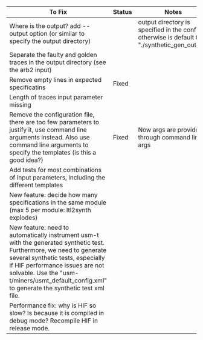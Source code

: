 | To Fix | Status | Notes |
|---|---|---|
| Where is the output? add --output option (or similar to specify the output directory) |  | output directory is specified in the config, otherwise is default to "./synthetic_gen_output" |
| Separate the faulty and golden traces in the output directory (see the arb2 input) |  |  |
| Remove empty lines in expected specificatins | Fixed |  |
| Length of traces input parameter missing |  |  |
| Remove the configuration file, there are too few parameters to justify it, use command line arguments instead. Also use command line arguments to specify the templates (is this a good idea?) | Fixed | Now args are provided through command line args |
| Add tests for most combinations of input parameters, including the different templates |  |  |
| New feature: decide how many specifications in the same module (max 5 per module: ltl2synth explodes) |  |  |
| New feature: need to automatically instrument usm-t with the generated synthetic test. Furthermore, we need to generate several synthetic tests, especially if HIF performance issues are not solvable. Use the "usm-t/miners/usmt_default_config.xml" to generate the synthetic test xml file. |  |  |
| Performance fix: why is HIF so slow? Is because it is compiled in debug mode? Recompile HIF in release mode. |  |  |